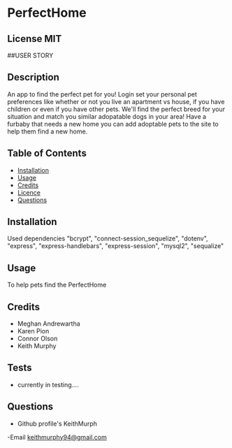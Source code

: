 #  PerfectHome

 ## License  MIT
 
 ##USER STORY


 ## Description
 An app to find the perfect pet for you! Login set your personal pet preferences like whether or not you live an apartment vs house, if you have children or even if you have other pets. We'll find the perfect breed for your situation and match you similar adopatable dogs in your area! Have a furbaby that needs a new home you can add adoptable pets to the site to help them find a new home.

 ## Table of Contents
 - [Installation](#howToInstall)
 - [Usage](#usage)
 - [Credits](#credits)
 - [Licence](#license)
 - [Questions](#questions)

 ## Installation
 Used dependencies "bcrypt", "connect-session_sequelize", "dotenv", "express", "express-handlebars", "express-session", "mysql2", "sequalize"

 ## Usage
 To help pets find the PerfectHome
    
   

 ## Credits
- Meghan Andrewartha
- Karen Pion
- Connor Olson
- Keith Murphy


 ## Tests

 - currently in testing....

 ## Questions

 - Github profile's
  KeithMurph

  -Email 
  keithmurphy94@gmail.com
